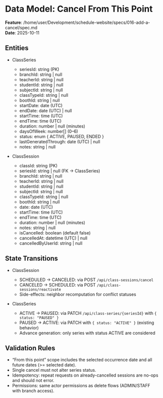 # Data Model: Cancel From This Point

**Feature**: /home/user/Development/schedule-website/specs/016-add-a-cancel/spec.md  
**Date**: 2025-10-11

## Entities

- ClassSeries
  - seriesId: string (PK)
  - branchId: string | null
  - teacherId: string | null
  - studentId: string | null
  - subjectId: string | null
  - classTypeId: string | null
  - boothId: string | null
  - startDate: date (UTC)
  - endDate: date (UTC) | null
  - startTime: time (UTC)
  - endTime: time (UTC)
  - duration: number | null (minutes)
  - daysOfWeek: number[] (0–6)
  - status: enum { ACTIVE, PAUSED, ENDED }
  - lastGeneratedThrough: date (UTC) | null
  - notes: string | null

- ClassSession
  - classId: string (PK)
  - seriesId: string | null (FK → ClassSeries)
  - branchId: string | null
  - teacherId: string | null
  - studentId: string | null
  - subjectId: string | null
  - classTypeId: string | null
  - boothId: string | null
  - date: date (UTC)
  - startTime: time (UTC)
  - endTime: time (UTC)
  - duration: number | null (minutes)
  - notes: string | null
  - isCancelled: boolean (default false)
  - cancelledAt: datetime (UTC) | null
  - cancelledByUserId: string | null

## State Transitions

- ClassSession
  - SCHEDULED → CANCELED: via POST `/api/class-sessions/cancel`
  - CANCELED → SCHEDULED: via POST `/api/class-sessions/reactivate`
  - Side-effects: neighbor recomputation for conflict statuses

- ClassSeries
  - ACTIVE → PAUSED: via PATCH `/api/class-series/{seriesId}` with `{ status: "PAUSED" }`
  - PAUSED → ACTIVE: via PATCH with `{ status: "ACTIVE" }` (existing behavior)
  - Advance generation: only series with status ACTIVE are considered

## Validation Rules

- “From this point” scope includes the selected occurrence date and all future dates (>= selected date).
- Single cancel must not alter series status.
- Idempotency: repeat requests on already-cancelled sessions are no-ops and should not error.
- Permissions: same actor permissions as delete flows (ADMIN/STAFF with branch access).
